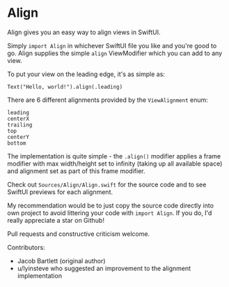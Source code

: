 # Align

Align gives you an easy way to align views in SwiftUI. 

Simply `import Align` in whichever SwiftUI file you like and you're good to go. Align supplies the simple `align` ViewModifier which you can add to any view.

To put your view on the leading edge, it's as simple as:
```
Text("Hello, world!").align(.leading)
```

There are 6 different alignments provided by the `ViewAlignment` enum:
```
leading
centerX
trailing
top
centerY
bottom
```

The implementation is quite simple - the `.align()` modifier applies a frame modifier with max width/height set to infinity (taking up all available space) and alignment set as part of this frame modifier.

Check out `Sources/Align/Align.swift` for the source code and to see SwiftUI previews for each alignment. 

My recommendation would be to just copy the source code directly into own project to avoid littering your code with `import Align`. If you do, I'd really appreciate a star on Github!  

Pull requests and constructive criticism welcome.

Contributors: 
- Jacob Bartlett (original author)
- u/lyinsteve who suggested an improvement to the alignment implementation
